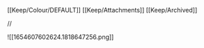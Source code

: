 [[Keep/Colour/DEFAULT]] [[Keep/Attachments]] [[Keep/Archived]] 

//


![[1654607602624.1818647256.png]]